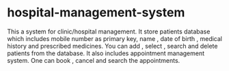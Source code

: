 # hospital-management-system
This a system for clinic/hospital management. It store patients database which includes mobile number as primary key, name , date of birth , medical history and prescribed medicines. You can add , select , search and delete patients from the database. It also includes appointment management system. One can book , cancel and search the appointments.
